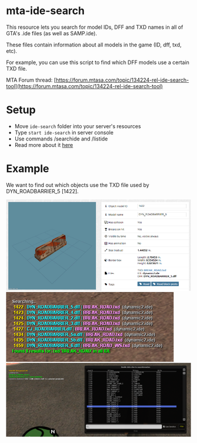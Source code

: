# mta-ide-search
This resource lets you search for model IDs, DFF and TXD names in all of GTA's .ide files (as well as SAMP.ide).

These files contain information about all models in the game (ID, dff, txd, etc).

For example, you can use this script to find which DFF models use a certain TXD file.

MTA Forum thread: [https://forum.mtasa.com/topic/134224-rel-ide-search-tool](https://forum.mtasa.com/topic/134224-rel-ide-search-tool)

# Setup
- Move `ide-search` folder into your server's resources
- Type `start ide-search` in server console
- Use commands /searchide and /listide
- Read more about it [here](/ide-search/server.lua)

# Example
We want to find out which objects use the TXD file used by DYN_ROADBARRIER_5 [1422].

![1](/example_1.png)
![2](/example_2.png)
![3](/example_3.png)